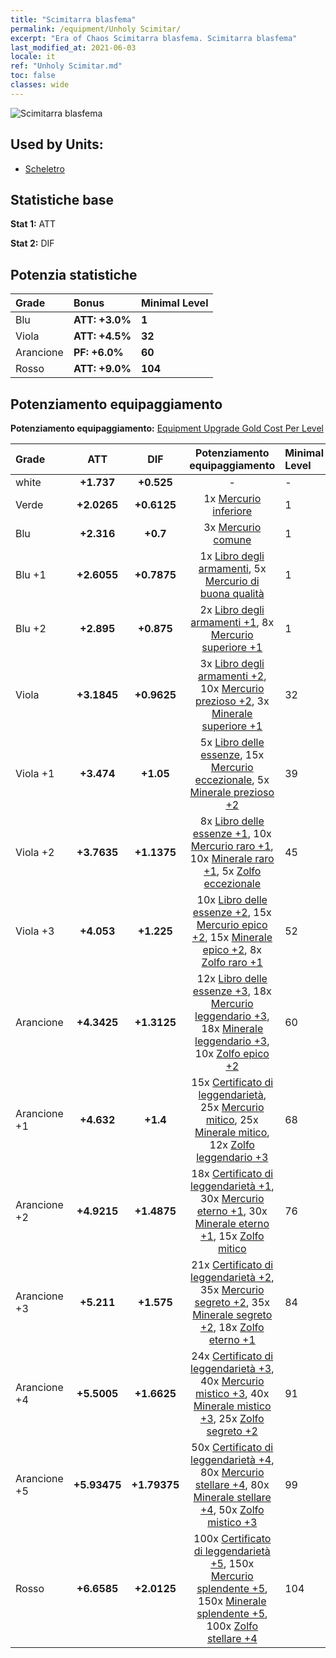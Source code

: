 ```yaml
---
title: "Scimitarra blasfema"
permalink: /equipment/Unholy Scimitar/
excerpt: "Era of Chaos Scimitarra blasfema. Scimitarra blasfema"
last_modified_at: 2021-06-03
locale: it
ref: "Unholy Scimitar.md"
toc: false
classes: wide
---
```


  ![Scimitarra blasfema](/images/e/e_3011.png)

## Used by Units:

* [Scheletro](/it/units/Skeleton/) 


## Statistiche base
 **Stat 1:** ATT

 **Stat 2:** DIF

## Potenzia statistiche

  |     Grade    |   Bonus | Minimal Level | 
  |:-------------|:--------|:--------------| 
  | Blu | **ATT: +3.0%** | **1** | 
  | Viola | **ATT: +4.5%** | **32** | 
  | Arancione | **PF: +6.0%** | **60** | 
  | Rosso | **ATT: +9.0%** | **104** | 


## Potenziamento equipaggiamento
 **Potenziamento equipaggiamento:** [Equipment Upgrade Gold Cost Per Level](/equipment/EquipmentUpgradeCostPerLevel/) 

  |          Grade      | ATT | DIF | Potenziamento equipaggiamento | Minimal Level |
  |:--------------------|:---------:|:---------:|:----------------:|:--------------|
  | white | **+1.737** | **+0.525** | - | - |
  | Verde | **+2.0265** | **+0.6125** | 1x [Mercurio inferiore](/ItemsIT/mat_2/) | 1 |
  | Blu | **+2.316** | **+0.7** | 3x [Mercurio comune](/ItemsIT/mat_8/) | 1 |
  | Blu +1 | **+2.6055** | **+0.7875** | 1x [Libro degli armamenti](/ItemsIT/mat_18/), 5x [Mercurio di buona qualità](/ItemsIT/mat_14/) | 1 |
  | Blu +2 | **+2.895** | **+0.875** | 2x [Libro degli armamenti +1](/ItemsIT/mat_25/), 8x [Mercurio superiore +1](/ItemsIT/mat_21/) | 1 |
  | Viola | **+3.1845** | **+0.9625** | 3x [Libro degli armamenti +2](/ItemsIT/mat_32/), 10x [Mercurio prezioso +2](/ItemsIT/mat_28/), 3x [Minerale superiore +1](/ItemsIT/mat_19/) | 32 |
  | Viola +1 | **+3.474** | **+1.05** | 5x [Libro delle essenze](/ItemsIT/mat_39/), 15x [Mercurio eccezionale](/ItemsIT/mat_35/), 5x [Minerale prezioso +2](/ItemsIT/mat_26/) | 39 |
  | Viola +2 | **+3.7635** | **+1.1375** | 8x [Libro delle essenze +1](/ItemsIT/mat_46/), 10x [Mercurio raro +1](/ItemsIT/mat_42/), 10x [Minerale raro +1](/ItemsIT/mat_40/), 5x [Zolfo eccezionale](/ItemsIT/mat_36/) | 45 |
  | Viola +3 | **+4.053** | **+1.225** | 10x [Libro delle essenze +2](/ItemsIT/mat_53/), 15x [Mercurio epico +2](/ItemsIT/mat_49/), 15x [Minerale epico +2](/ItemsIT/mat_47/), 8x [Zolfo raro +1](/ItemsIT/mat_43/) | 52 |
  | Arancione | **+4.3425** | **+1.3125** | 12x [Libro delle essenze +3](/ItemsIT/mat_60/), 18x [Mercurio leggendario +3](/ItemsIT/mat_56/), 18x [Minerale leggendario +3](/ItemsIT/mat_54/), 10x [Zolfo epico +2](/ItemsIT/mat_50/) | 60 |
  | Arancione +1 | **+4.632** | **+1.4** | 15x [Certificato di leggendarietà](/ItemsIT/mat_67/), 25x [Mercurio mitico](/ItemsIT/mat_63/), 25x [Minerale mitico](/ItemsIT/mat_61/), 12x [Zolfo leggendario +3](/ItemsIT/mat_57/) | 68 |
  | Arancione +2 | **+4.9215** | **+1.4875** | 18x [Certificato di leggendarietà +1](/ItemsIT/mat_74/), 30x [Mercurio eterno +1](/ItemsIT/mat_70/), 30x [Minerale eterno +1](/ItemsIT/mat_68/), 15x [Zolfo mitico](/ItemsIT/mat_64/) | 76 |
  | Arancione +3 | **+5.211** | **+1.575** | 21x [Certificato di leggendarietà +2](/ItemsIT/mat_81/), 35x [Mercurio segreto +2](/ItemsIT/mat_77/), 35x [Minerale segreto +2](/ItemsIT/mat_75/), 18x [Zolfo eterno +1](/ItemsIT/mat_71/) | 84 |
  | Arancione +4 | **+5.5005** | **+1.6625** | 24x [Certificato di leggendarietà +3](/ItemsIT/mat_88/), 40x [Mercurio mistico +3](/ItemsIT/mat_84/), 40x [Minerale mistico +3](/ItemsIT/mat_82/), 25x [Zolfo segreto +2](/ItemsIT/mat_78/) | 91 |
  | Arancione +5 | **+5.93475** | **+1.79375** | 50x [Certificato di leggendarietà +4](/ItemsIT/mat_95/), 80x [Mercurio stellare +4](/ItemsIT/mat_91/), 80x [Minerale stellare +4](/ItemsIT/mat_89/), 50x [Zolfo mistico +3](/ItemsIT/mat_85/) | 99 |
  | Rosso | **+6.6585** | **+2.0125** | 100x [Certificato di leggendarietà +5](/ItemsIT/mat_102/), 150x [Mercurio splendente +5](/ItemsIT/mat_98/), 150x [Minerale splendente +5](/ItemsIT/mat_96/), 100x [Zolfo stellare +4](/ItemsIT/mat_92/) | 104 |

